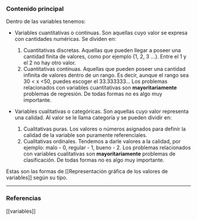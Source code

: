 ### Contenido principal

Dentro de las variables tenemos:
- Variables cuantitativas o continuas. Son aquellas cuyo valor se expresa con cantidades numéricas. Se dividen en:
	1. Cuantitativas discretas. Aquellas que pueden llegar a poseer una cantidad finita de valores, como por ejemplo {1, 2, 3 ...}. Entre el 1 y el 2 no hay otro valor.
	2. Cuantitativas continuas. Aquellas que pueden poseer una cantidad infinita de valores dentro de un rango. Es decir, aunque el rango sea 30 < x <50, puedes escoger el 33.333333...
Los problemas relacionados con variables cuantitativas son **mayoritariamente** problemas de regresión. De todas formas no es algo muy importante.

- Variables cualitativas o categóricas. Son aquellas cuyo valor representa una calidad. Al valor se le llama categoría y se pueden dividir en:
	1. Cualitativas puras. Los valores o números asignados para definir la calidad de la variable son puramente referenciales.
	2. Cualitativas ordinales. Tendemos a darle valores a la calidad, por ejemplo: malo - 0, regular - 1, bueno - 2.
Los problemas relacionados con variables cualitativas son **mayoritariamente** problemas de clasificación. De todas formas no es algo muy importante.


Estas son las formas de [[Representación gráfica de los valores de variables]] según su tipo.

--- 
### Referencias
[[variables]]